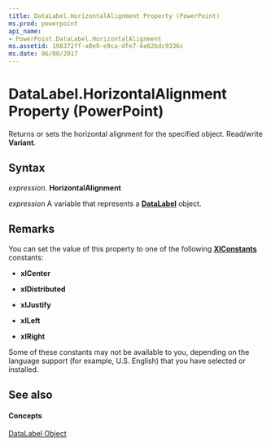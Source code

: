 ```yaml
---
title: DataLabel.HorizontalAlignment Property (PowerPoint)
ms.prod: powerpoint
api_name:
- PowerPoint.DataLabel.HorizontalAlignment
ms.assetid: 198372ff-a0e9-e9ca-dfe7-6e62bdc9336c
ms.date: 06/08/2017
---
```



# DataLabel.HorizontalAlignment Property (PowerPoint)

Returns or sets the horizontal alignment for the specified object. Read/write **Variant**.


## Syntax

 _expression_. **HorizontalAlignment**

 _expression_ A variable that represents a **[DataLabel](datalabel-object-powerpoint.md)** object.


## Remarks

You can set the value of this property to one of the following **[XlConstants](xlconstants-enumeration-powerpoint.md)** constants:


- **xlCenter**
    
- **xlDistributed**
    
- **xlJustify**
    
- **xlLeft**
    
- **xlRight**
    


Some of these constants may not be available to you, depending on the language support (for example, U.S. English) that you have selected or installed.


## See also


#### Concepts


[DataLabel Object](datalabel-object-powerpoint.md)


